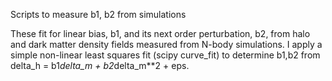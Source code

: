 Scripts to measure b1, b2 from simulations

These fit for linear bias, b1, and its next order perturbation, b2, from
halo and dark matter density fields measured from N-body simulations. I apply
a simple non-linear least squares fit (scipy curve_fit) to determine b1,b2
from delta_h = b1*delta_m + b2*delta_m**2 + eps. 